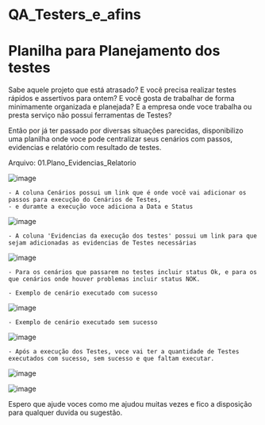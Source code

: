 # QA_Testers_e_afins

# Planilha para Planejamento dos testes

   Sabe aquele projeto que está atrasado? E você precisa realizar testes rápidos e assertivos para ontem? E você gosta de trabalhar de forma minimamente organizada e planejada? E a empresa onde voce trabalha ou presta serviço não possui ferramentas de Testes? 
  
   Então por já ter passado por diversas situações parecidas, disponibilizo uma planilha onde voce pode centralizar seus cenários com passos, evidencias e relatório com resultado de testes.

  Arquivo: 01.Plano_Evidencias_Relatorio
  
  ![image](https://user-images.githubusercontent.com/66569714/216794240-40c1eb4b-7e20-4b79-99d1-ab6b4747e89f.png)


    - A coluna Cenários possui um link que é onde você vai adicionar os passos para execução do Cenários de Testes, 
    - e duramte a execução voce adiciona a Data e Status  
  
  
![image](https://user-images.githubusercontent.com/66569714/216794272-4b2a6b12-8a60-474d-9431-96c7212a09fb.png)


    - A coluna 'Evidencias da execução dos testes' possui um link para que sejam adicionadas as evidencias de Testes necessárias
   
 ![image](https://user-images.githubusercontent.com/66569714/216794366-feab4c89-0df8-4e93-b141-3d7f7d29552d.png)
 
 
    - Para os cenários que passarem no testes incluir status Ok, e para os que cenários onde houver problemas incluir status NOK.
   
    - Exemplo de cenário executado com sucesso
   
   ![image](https://user-images.githubusercontent.com/66569714/216794519-42554b6f-4dce-4f4d-8408-3887b4509b31.png)
   
    - Exemplo de cenário executado sem sucesso
   
   ![image](https://user-images.githubusercontent.com/66569714/216794552-069f2d14-311a-4ee7-a103-a0586f10ab27.png)
   
    - Após a execução dos Testes, voce vai ter a quantidade de Testes executados com sucesso, sem sucesso e que faltam executar.
   
   ![image](https://user-images.githubusercontent.com/66569714/216794605-b22276e2-73ea-459c-aaa5-ab5b3d730ae8.png)
   
   ![image](https://user-images.githubusercontent.com/66569714/216794634-b1f0ad54-35e5-4d44-b943-4ce57fc37d46.png)

   Espero que ajude voces como me ajudou muitas vezes e fico a disposição para qualquer duvida ou sugestão.

